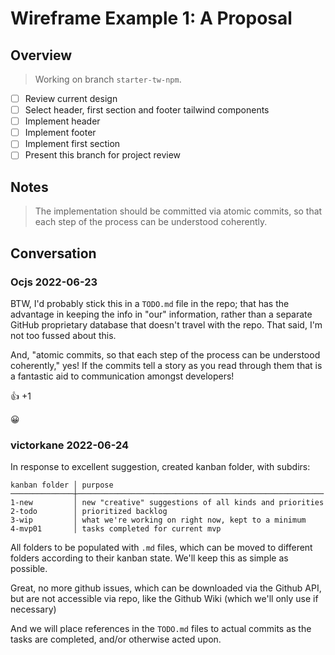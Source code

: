 Wireframe Example 1: A Proposal
===============================

Overview
--------

> Working on branch `starter-tw-npm`.

- [ ] Review current design
- [ ] Select header, first section and footer tailwind components
- [ ] Implement header
- [ ] Implement footer
- [ ] Implement first section
- [ ] Present this branch for project review

Notes
-----

> The implementation should be committed via atomic commits, so that each
> step of the process can be understood coherently.


Conversation
------------

### Ocjs 2022-06-23

BTW, I'd probably stick this in a `TODO.md` file in the repo; that has the
advantage in keeping the info in "our" information, rather than a separate
GitHub proprietary database that doesn't travel with the repo. That said,
I'm not too fussed about this.

And, "atomic commits, so that each step of the process can be understood
coherently," yes! If the commits tell a story as you read through them that
is a fantastic aid to communication amongst developers!

👍 +1

😀

### victorkane 2022-06-24

In response to excellent suggestion, created kanban folder, with subdirs:

    kanban folder │ purpose
    ──────────────┼───────────────────────────────────────────────────────
    1-new         │ new "creative" suggestions of all kinds and priorities
    2-todo        │ prioritized backlog
    3-wip         │ what we're working on right now, kept to a minimum
    4-mvp01       │ tasks completed for current mvp

All folders to be populated with `.md` files, which can be moved to
different folders according to their kanban state. We'll keep this as
simple as possible.

Great, no more github issues, which can be downloaded via the Github API,
but are not accessible via repo, like the Github Wiki (which we'll only use
if necessary)

And we will place references in the `TODO.md` files to actual commits as
the tasks are completed, and/or otherwise acted upon.
